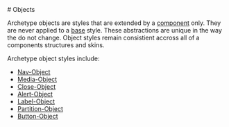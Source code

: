 <section class="copy">
# Objects

Archetype objects are styles that are extended by a [component]() only. They are never applied to a [base]() style. These abstractions are unique in the way the do not change.  Object styles remain consistient accross all of a components structures and skins.

Archetype object styles include:
<ul>
  <li><a href="/objects/nav-object.html">Nav-Object</a></li>
  <li><a href="/objects/media-object.html">Media-Object</a></li>
  <li><a href="/objects/close-object.html">Close-Object</a></li>
  <li><a href="/objects/alert-object.html">Alert-Object</a></li>
  <li><a href="/objects/label-object.html">Label-Object</a></li>
  <li><a href="/objects/partition-object.html">Partition-Object</a></li>
  <li><a href="/objects/button-object.html">Button-Object</a></li>
</ul>

</section>
